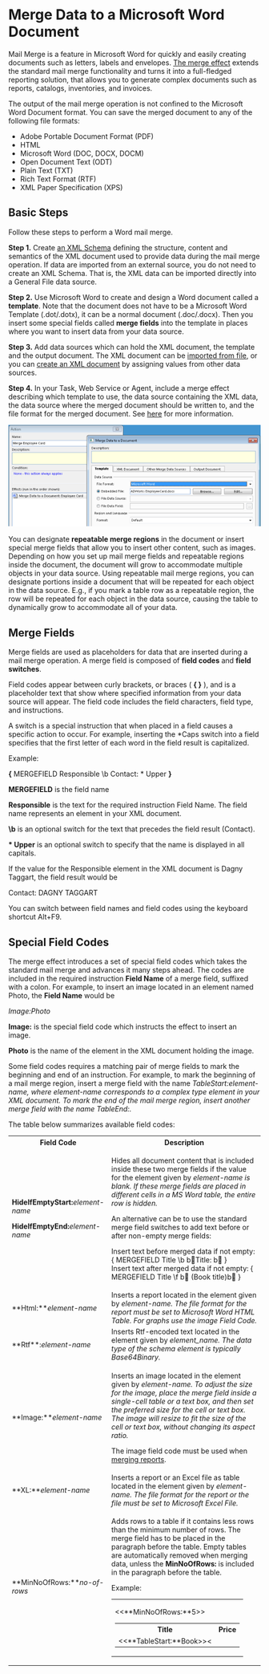 # Merge Data to a Microsoft Word Document

Mail Merge is a feature in Microsoft Word for quickly and easily creating documents such as letters, labels and envelopes. [The merge effect](../../defining-the-app-model/logic/action-orchestration/actions/effects/merge-data-to-a-document.md "The Merge Data to a Document Effect") extends the standard mail merge functionality and turns it into a full-fledged reporting solution, that allows you to generate complex documents such as reports, catalogs, inventories, and invoices.

The output of the mail merge operation is not confined to the Microsoft Word Document format. You can save the merged document to any of the following file formats:

*   Adobe Portable Document Format (PDF)
*   HTML
*   Microsoft Word (DOC, DOCX, DOCM)
*   Open Document Text (ODT)
*   Plain Text (TXT)
*   Rich Text Format (RTF)
*   XML Paper Specification (XPS)


## Basic Steps

Follow these steps to perform a Word mail merge.

**Step 1.** Create [an XML Schema](../../defining-the-app-model/data/schemas.md "Schemas") defining the structure, content and semantics of the XML document used to provide data during the mail merge operation. If data are imported from an external source, you do not need to create an XML Schema. That is, the XML data can be imported directly into a General File data source.

**Step 2.** Use Microsoft Word to create and design a Word document called a **template**. Note that the document does not have to be a Microsoft Word Template (.dot/.dotx), it can be a normal document (.doc/.docx). Then you insert some special fields called **merge fields** into the template in places where you want to insert data from your data source.

**Step 3.** Add data sources which can hold the XML document, the template and the output document. The XML document can be [imported from file](../../defining-the-app-model/logic/action-orchestration/actions/effects/import-data.md "Import Data from a File"), or you can [create an XML document](../../defining-the-app-model/logic/action-orchestration/actions/effects/create-objects-and-modify-objects.md "Create Objects and Modify Objects") by assigning values from other data sources.

**Step 4.** In your Task, Web Service or Agent, include a merge effect describing which template to use, the data source containing the XML data, the data source where the merged document should be written to, and the file format for the merged document. See [here](../../defining-the-app-model/logic/action-orchestration/actions/effects/merge-data-to-a-document.md "The Merge Data to a Document Effect") for more information.

![ID8576D7381F744C84.ID27367095B2794760.png](media/ID8576D7381F744C84.ID27367095B2794760.png)

You can designate **repeatable merge regions** in the document or insert special merge fields that allow you to insert other content, such as images. Depending on how you set up mail merge fields and repeatable regions inside the document, the document will grow to accommodate multiple objects in your data source. Using repeatable mail merge regions, you can designate portions inside a document that will be repeated for each object in the data source. E.g., if you mark a table row as a repeatable region, the row will be repeated for each object in the data source, causing the table to dynamically grow to accommodate all of your data.



## Merge Fields

Merge fields are used as placeholders for data that are inserted during a mail merge operation. A merge field is composed of **field codes** and **field switches**.

Field codes appear between curly brackets, or braces ( **{ }** ), and is a placeholder text that show where specified information from your data source will appear. The field code includes the field characters, field type, and instructions.

A switch is a special instruction that when placed in a field causes a specific action to occur. For example, inserting the \*Caps switch into a field specifies that the first letter of each word in the field result is capitalized.

Example:

**{** MERGEFIELD Responsible \b Contact: \* Upper **}**

**MERGEFIELD** <span style="FONT-WEIGHT: normal">is the field name

****Responsible**** is the text for the required instruction Field Name. The field name represents an element in your XML document.

**\b** is an optional switch for the text that precedes the field result (Contact).

**\* Upper** is an optional switch to specify that the name is displayed in all capitals.

If the value for the Responsible element in the XML document is Dagny Taggart, the field result would be

Contact: DAGNY TAGGART

You can switch between field names and field codes using the keyboard shortcut Alt+F9.



## Special Field Codes

The merge effect introduces a set of special field codes which takes the standard mail merge and advances it many steps ahead. The codes are included in the required instruction **Field Name** of a merge field, suffixed with a colon. For example, to insert an image located in an element named Photo, the **Field Name** would be

<span style="FONT-STYLE: italic">Image:Photo

**Image:** is the special field code which instructs the effect to insert an image.

**Photo** is the name of the element in the XML document holding the image.

Some field codes requires a matching pair of merge fields to mark the beginning and end of an instruction. For example, to mark the beginning of a mail merge region, insert a merge field with the name <span style="FONT-STYLE: italic">TableStart:element-name, where <span style="FONT-STYLE: italic">element-name corresponds to a complex type element in your XML document. To mark the end of the mail merge region, insert another merge field with the name <span style="FONT-STYLE: italic">TableEnd:<element-name>.

The table below summarizes available field codes:

<table style="WIDTH: 100%">

<tbody>

<tr>

<th>Field Code</th>

<th>Description</th>

</tr>

<tr>

<td>

**HideIfEmptyStart:**<span style="FONT-STYLE: italic">element-name

**HideIfEmptyEnd:**<span style="FONT-STYLE: italic">element-name

</td>

<td>

Hides all document content that is included inside these two merge fields if the value for the element given by <span style="FONT-STYLE: italic">element-name is blank. If these merge fields are placed in different cells in a MS Word table, the entire row is hidden.

An alternative can be to use the standard merge field switches to add text before or after non-empty merge fields:

Insert text before merged data if not empty: { MERGEFIELD Title \b b Title: b  }  
Insert text after merged data if not empty: { MERGEFIELD Title \f b  (Book title)b  }

</td>

</tr>

<tr>

<td>**Html:**<span style="FONT-STYLE: italic">element-name</td>

<td>Inserts a report located in the element given by <span style="FONT-STYLE: italic">element-name. The file format for the report must be set to Microsoft Word HTML Table. For graphs use the image Field Code.</td>

</tr>

<tr>

<td>**Rtf**:<span style="FONT-STYLE: italic">element-name</td>

<td>Inserts Rtf-encoded text located in the element given by <span style="FONT-STYLE: italic">element_name. The data type of the schema element is typically <span style="FONT-STYLE: italic">Base64Binary.</td>

</tr>

<tr>

<td>**Image:**<span style="FONT-STYLE: italic">element-name</td>

<td>

Inserts an image located in the element given by <span style="FONT-STYLE: italic">element-name. To adjust the size for the image, place the merge field inside a single-cell table or a text box, and then set the preferred size for the cell or text box. The image will resize to fit the size of the cell or text box, without changing its aspect ratio.

The image field code must be used when [merging reports](merge-data-to-a-microsoft-word-document.md).

</td>

</tr>

<tr>

<td>**XL:**<span style="FONT-STYLE: italic">element-name</td>

<td>Inserts a report or an Excel file as table located in the element given by <span style="FONT-STYLE: italic">element-name. The file format for the report or the file must be set to Microsoft Excel File.</td>

</tr>

<tr>

<td>**MinNoOfRows:**<span style="FONT-STYLE: italic">no-of-rows</td>

<td>

Adds rows to a table if it contains less rows than the minimum number of rows. The merge field has to be placed in the paragraph before the table. Empty tables are automatically removed when merging data, unless the **MinNoOfRows:** is included in the paragraph before the table.

Example:

<table style="WIDTH: 100%">

<tbody>

<tr>

<td>

<<**MinNoOfRows:**5>>

<table style="WIDTH: 100%">

<tbody>

<tr>

<th>Title</th>

<th>Price</th>

</tr>

<tr>

<td><<**TableStart:**Book>><<Title>></td>

<td><<Price>><<**TableEnd:**Book>></td>

</tr>

</tbody>

</table>

</td>

</tr>

</tbody>

</table>

</td>

</tr>

<tr>

<td>

**NoBreakStart:**<span style="FONT-WEIGHT: normal">[(<span style="FONT-WEIGHT: normal; FONT-STYLE: italic">delimiter-string<span style="FONT-WEIGHT: normal">)]

**NoBreakEnd:**<span style="FONT-WEIGHT: normal">[(<span style="FONT-WEIGHT: normal; FONT-STYLE: italic">end-string<span style="FONT-WEIGHT: normal">)]

</td>

<td>

Keeps a repeating region in the same paragraph. The optional <span style="FONT-STYLE: italic">delimiter-string is inserted between the regions, and the optional <span style="FONT-STYLE: italic">end-stringis added at the end of the list

Example:

<table style="WIDTH: 100%">

<tbody>

<tr>

<td>

<<**NoBreakStart:(, )**>>

Books:

<<**TableStart:**Book>><<Title>><<**TableEnd:**Book>>

<<**NoBreakEnd:(.)**>>

</td>

</tr>

</tbody>

</table>

Output:

<table style="WIDTH: 100%">

<tbody>

<tr>

<td>

Books: Title-1, Title-2, Title-3.

</td>

</tr>

</tbody>

</table>

Note that if the text <span style="FONT-STYLE: italic">Books: is placed in the same paragraph as <span style="FONT-STYLE: italic"><<TableStart:Book>>, it is repeated once for each book, such as:

<table style="WIDTH: 100%">

<tbody>

<tr>

<td>

Books: Title-1

Books: Title-2

Books: Title-3

</td>

</tr>

</tbody>

</table>

These field codes should not be located in the same paragraph as **TableSt****art:** or **T****ableEnd:**.

</td>

</tr>

<tr>

<td>**PageBreakBefore:**</td>

<td>

Inserts a page break if necessary, i.e. if not already on new page, which is often the case for the first page. Used when a page break needs to be inserted between repeated regions. Inserting a regular page break will cause the mail merge to fail.

Example:

<table style="WIDTH: 100%">

<tbody>

<tr>

<td>

<<**TableStart:**Book>><<**PageBreakBefore:**>><<Title>><<**TableEnd:**Book>>

</td>

</tr>

</tbody>

</table>

This ensures that the Title always starts on a new page.

</td>

</tr>

<tr>

<td>

**ShowIfEmptyStart:**<span style="FONT-STYLE: italic">element-name

**ShowifEmptyEnd:**<span style="FONT-STYLE: italic">element-name

</td>

<td>Shows all document content that is included inside these two merge fields if the value for the element given by <span style="FONT-STYLE: italic">element-name is blank.</td>

</tr>

<tr>

<td>

**TableStart:**<span style="FONT-STYLE: italic">element-name

**TableEnd:**<span style="FONT-STYLE: italic">element-name

</td>

<td>

Repeats all document content that is included inside these two merge fields for every occurrence of the complex type element given by <span style="FONT-STYLE: italic">element-name.

Example 1:

<table style="WIDTH: 100%">

<tbody>

<tr>

<td>

<<**TableStart:**Book>><<Title>><<**TableEnd:**Book>>

</td>

</tr>

</tbody>

</table>

Output:

<table style="WIDTH: 100%">

<tbody>

<tr>

<td>

Title 1

Titel 2

Title 3

</td>

</tr>

</tbody>

</table>

Example 2:

<table style="WIDTH: 100%">

<tbody>

<tr>

<td>

<table style="WIDTH: 100%">

<tbody>

<tr>

<th>Title</th>

<th>Price</th>

</tr>

<tr>

<td><<**TableStart:**Book>><<Title>></td>

<td><<Price>><<**TableEnd:**Book>></td>

</tr>

</tbody>

</table>

</td>

</tr>

</tbody>

</table>

Output:

<table style="WIDTH: 100%">

<tbody>

<tr>

<td>

<table style="WIDTH: 100%">

<tbody>

<tr>

<th>

Title

</th>

<th>Price</th>

</tr>

<tr>

<td>Title 1</td>

<td>9.99</td>

</tr>

<tr>

<td>Title 2</td>

<td>8.99</td>

</tr>

<tr>

<td>Title 3</td>

<td>7.99</td>

</tr>

</tbody>

</table>

</td>

</tr>

</tbody>

</table>

Note that an empty single paragraph at the beginning of a repeating region is automatically removed to avoid unwanted blank lines. To keep an empty paragraph, insert a space (or any other character) in the paragraph.

</td>

</tr>

<tr>

<td>**URL:**<span style="FONT-STYLE: italic">element-name</td>

<td>Inserts an URL located in the field given by <span style="FONT-STYLE: italic">element-name.</td>

</tr>

</tbody>

</table>



## Merge Field Formatting

If you want to format merged data, you need to format merge fields in the document as appropriate.

**Change Text Formatting** *   In the template, select the field that contains the information you want to format, including the surrounding merge field characters ( << >>).
*   On the **Format** menu, click a command, such as **Font** or **Paragraph**, and select the desired options. 

*   In the template, select the field that contains the information you want to format, including the surrounding merge field characters ( << >>).
*   On the **Format** menu, click a command, such as **Font** or **Paragraph**, and select the desired options.

**Using Field Switches to Specify Formatting**

Microsoft Word supports switches that control how numbers and dates are formatted. In Microsoft Word, press Alt+F9 to display fields codes in the template, and then add switches to the merge fields.

Examples:

*   To display the number "34987.89" as "b,34,987.89", add the numeric picture switch **\# "b,#,###.00"**.
*   To display the number "0945" as "9:45 PM", add the date/time picture switch **\@ "h:mm am/pm"**.

You can control the number and date format used during the mail merge operation. That is, if you add a numeric picture switch including space as the digit grouping symbol and comma as the decimal separator, you should ensure that numeric data are interpreted according to the switch. To do this, in the **Number and Date Format** box in the effect setup, select which language settings to use.

Note that the format settings are based on the default settings for the selected language, and is independent of the settings specified in the Windows locale (the set of user preference information related to the user's language, environment and/or cultural conventions).

To ensure that the merged information has the same font and point size you apply to the merge field, add the **\* MERGEFORMAT** switch. See the article [http://office.microsoft.com/en-us/word-help/CH006104723.aspx](http://office.microsoft.com/en-us/word-help/CH006104723.aspx) to obtain more details about field switches.



## Preparing your Template

In order to prepare your template to perform a simple mail merge, you need to specify a mail merge region for all merge fields within the template. The mail merge region is required even if the data source contains only one object. The name of the region corresponds to the name of a top-level element in the XML document representing a complex type. Between these marking fields, place merge fields that corresponds to simple type elements in the XML document located below the complex type element.

To mark the beginning of a mail merge region, insert a merge field with the name <span style="FONT-STYLE: italic">TableStart:element-name. To mark the end of the mail merge region, insert another merge field with the name <span style="FONT-STYLE: italic">TableEnd:<element-name>.

To insert merge fields, do the following:

1.  On the **Insert** tab, click **Quick Parts**, and then click **Field**.
2.  Select MergeField in **Categories** list, and enter the field name

![ID020EF33C34E24EFF.IDC29589A3B5A34FB8.png](media/ID020EF33C34E24EFF.IDC29589A3B5A34FB8.png)

In the example below, data are merged for a single order:

<table style="WIDTH: 100%">

<tbody>

<tr>

<td>

<<**TableStart:**Order>>

**<<Order Name>>**

Customer: <<Customer>>

Date: <<Date>>

Total Amount: <<Total Amount>>

<<**TableEnd:**Order>>

</td>

</tr>

</tbody>

</table>

and the output would look like this:

<table style="WIDTH: 100%">

<tbody>

<tr>

<td>

**Order #1**

Customer: Taggart Transcontinental

Date: 12\. February 2010

Total Amount: b,4,500.00

</td>

</tr>

</tbody>

</table>

If the XML document contains more than one occurrence of the element, all document content that is included inside the mail merge region is automatically repeated for every element in the XML document.

If the XML document in the example above contained multiple orders, the output would look like this:

<table style="WIDTH: 100%">

<tbody>

<tr>

<td>

**Order #1**

Customer: Taggart Transcontinental

Date: 12\. February 2010

Total Amount: b,4,500.00

**Order #2**

Customer: Rearden Metal

Date: 15\. February 2010

Total Amount: b,6,300.00

</td>

</tr>

</tbody>

</table>

To list the orders in a Word table, you would place a <span style="FONT-STYLE: italic">TableStart and <span style="FONT-STYLE: italic">TableEnd inside the same row of the table:

<table style="WIDTH: 100%">

<tbody>

<tr>

<td>

<table style="WIDTH: 100%">

<tbody>

<tr>

<th>Order</th>

<th>Customer</th>

<th>Date</th>

<th>Total Amount</th>

</tr>

<tr>

<td><<**TableStart:**Order>><<Order Name>></td>

<td><<Customer>></td>

<td><<Date>></td>

<td>

<<Total Amount>><<**TableEnd:**Order>>

</td>

</tr>

</tbody>

</table>

</td>

</tr>

</tbody>

</table>

Output:

<table style="WIDTH: 100%">

<tbody>

<tr>

<td>

<table style="WIDTH: 100%">

<tbody>

<tr>

<th>Order</th>

<th>Customer</th>

<th>Date</th>

<th>Total Amount</th>

</tr>

<tr>

<td>Order #1</td>

<td>Taggart Transcontinental</td>

<td>12\. February 2010</td>

<td>

b,4,500.00

</td>

</tr>

<tr>

<td>Order #2</td>

<td>Rearden Metal</td>

<td>15\. February 2010</td>

<td>b,6,300.00</td>

</tr>

</tbody>

</table>

</td>

</tr>

</tbody>

</table>

When marking a region, follow these rules:

*   <span style="FONT-STYLE: italic">TableStart and <span style="FONT-STYLE: italic">TableEnd fields must be inside the same section in the document.
*   If used inside a table, <span style="FONT-STYLE: italic">TableStart and <span style="FONT-STYLE: italic">TableEnd must be inside the same row in the table.
*   Mail merge regions can be nested inside each other.
*   Mail merge regions should be well formed, that is, there is always a matching <span style="FONT-STYLE: italic">TableStart and <span style="FONT-STYLE: italic">TableEnd with the same element name.

**Nested Mail Merge Regions**

Most data in relation databases are hierarchical, such as an invoice or order containing multiple items. The merge effect allows nesting mail merge regions inside each other in a document to reflect the way the data is nested.

Nested mail merge regions are at least two regions in which one is defined entirely inside the other. In a document it looks like this:

<table style="WIDTH: 100%">

<tbody>

<tr>

<td>

<<**TableStart:**Order>>

<<**TableStart:**Item>>

<<**TableEnd:** Item>>

<<**TableEnd:**Order>>

</td>

</tr>

</tbody>

</table>

or

<table style="WIDTH: 100%">

<tbody>

<tr>

<td>

{ MERGEFIELD **TableStart:**Order }

{ MERGEFIELD **TableStart:**Item }

{ MERGEFIELD **TableEnd:** Item }

{ MERGEFIELD **TableEnd:**Order }

</td>

</tr>

</tbody>

</table>

Just as in standard mail merge, each region contains data from one complex element in your XML document. What's different in nested mail merge is that the **Order** region has the **Item** region nested inside it. This makes the **Order** region the parent, and the **Item** region the child. When data are merged, the regions act just like a parent-child relationship, where data for each **Order** are linked to one or more **Item** elements.

![ID020EF33C34E24EFF.ID06BAF14100AA4202.jpg](media/ID020EF33C34E24EFF.ID06BAF14100AA4202.jpg)

Even if the data is hierarchical, it is possible to list the child items directly by omitting mergefields for the parent. In a document it looks like this:

<table style="WIDTH: 100%">

<tbody>

<tr>

<td>

<<**TableStart:**Item>>

<<**TableEnd:** Item>>

</td>

</tr>

</tbody>

</table>

or

<table style="WIDTH: 100%">

<tbody>

<tr>

<td>

{ MERGEFIELD **TableStart:**Item }

{ MERGEFIELD **TableEnd:** Item }

</td>

</tr>

</tbody>

</table>

**Repeating Data Horizontally in a Table**

To repeat data horizontally in a table with a defined number of columns use the following construction:

<table style="WIDTH: 100%">

<tbody>

<tr>

<td>

<table style="WIDTH: 100%">

<tbody>

<tr>

<th>

Items

</th>

<th></th>

<th></th>

</tr>

<tr>

<td>

<<**TableStart:**Item>>

<<Item>>

</td>

<td>{NEXT}<<Item>></td>

<td>{NEXT}<<Item>><<**TableEnd****:**Item>></td>

</tr>

</tbody>

</table>

</td>

</tr>

</tbody>

</table>

The output would then lok like this

<table style="WIDTH: 100%">

<tbody>

<tr>

<td>

<table style="WIDTH: 100%">

<tbody>

<tr>

<th>

Items

</th>

<th></th>

<th></th>

</tr>

<tr>

<td>

Hawaiian Pizza

</td>

<td>Fries</td>

<td>Chicken Wings</td>

</tr>

<tr>

<td>BBQ Pizza</td>

<td>1.5L Coke</td>

<td></td>

</tr>

</tbody>

</table>

</td>

</tr>

</tbody>

</table>

The {NEXT} field, which is a not a merge field but just a regular field, can be inserted by pressing CTRL+F9\. Toggle field codes by pressing SHIFT+F9 to view the field codes.

**Repeating Data Horizontally without a Table**

Simple horizontally repeated lists can easily be merged, as described for the field codes **NoBreakStart:** and **NoBreakEnd:**. However, for more complex data, and for images, a more advanced construction is probably better. Such as this:

<table style="WIDTH: 100%">

<tbody>

<tr>

<td>

<<**NoBreakStart:**>>

<<**TableStart:**Product>>

<table style="WIDTH: 100%">

<tbody>

<tr>

<td>

<span style="FONT-STYLE: italic">Text Box with wrapping in line with text

<table style="WIDTH: 100%">

<tbody>

<tr>

<td>

<span style="FONT-STYLE: italic">Table with two rows

<<**Image:**ProductImage>>

</td>

</tr>

<tr>

<td><<ProductName>></td>

</tr>

</tbody>

</table>

</td>

</tr>

</tbody>

</table>

<<**TableEnd:**Product>>

<<**NoBreakEnd:**>>

</td>

</tr>

</tbody>

</table>

Apply the neccessary formatting to the text box and table borders to achieve the desired result. By setting the width and height for the image cell the image size will be restricted, and a smart setting will allow for all images to be the same width or the same height.



## Merging Reports

Reports may be included in your mail merge, like the **Sales** and **Sales Trend** <span style="FONT-WEIGHT: normal">report included in the **Employee Card** <span style="FONT-WEIGHT: normal">shown <span style="FONT-WEIGHT: normal"> below.

![ID643B6A11D8B843D1.ID01E50B25E0444783.png](media/ID643B6A11D8B843D1.ID01E50B25E0444783.png)

To include reports in your mail merge, click the **Other Merge Data Sources** tab, and then click the **Add** button.

![ID643B6A11D8B843D1.IDF8775076C23846C9.png](media/ID643B6A11D8B843D1.IDF8775076C23846C9.png)

You must specify a **Field Name** for each report. Insert merge fields in your template and use the **Field Name** to refer to your report, using the [special field codes](merge-data-to-a-microsoft-word-document.md)<span style="FONT-WEIGHT: normal">.

Note that the **Field Name** does <span style="FONT-STYLE: italic">not need to be defined as an element in your XML schema. This means that the XML schemas used for merging can be restricted to business data, while reports and filtering of these are maintained as part of the merge operation set up. Click the **Reserved Field Names** button to see which field names are used in the schema and therefore cannot be used as a report field name.

To set the data filters, select a report and click the **Modify** button. In the **Merge Field** dialog box, select a data source and click the **Modify** button to specify the filter.

![ID643B6A11D8B843D1.IDB929D15F94FF45C3.png](media/ID643B6A11D8B843D1.IDB929D15F94FF45C3.png)

In the **Merge Field** dialog box you may also change the **Field Name** and select the **File Format**<span style="FONT-WEIGHT: normal">.

Select the **Discard empty output** check box if the report should not be merged into the document unless it contains any data. E.g. to avoid merging an empty bar chart into the document. You may combine this with the special field codes **HideIfEmptyStart**, **HideIfEmptyEnd**, **ShowIfEmptyStart**, and **ShowIfEmptyEnd** to control the content of your document in more detail.

**Note!** Changes to which reports are included and their data filters, do not require a deployment of the directory, since selected end users may modify this set up.

**Hide Filter Area in merged reports**

1.  <span style="FONT-WEIGHT: normal">On **File** <span style="FONT-WEIGHT: normal">menu in your report, click **Page Setup**<span style="FONT-WEIGHT: normal">, and then click **Content** <span style="FONT-WEIGHT: normal">tab.
2.  In the **Filter Area** list, select **Not Visible**.

![ID643B6A11D8B843D1.ID6F16B9CAA79242D4.png](media/ID643B6A11D8B843D1.ID6F16B9CAA79242D4.png)

**Modify access for selected end users**

You may allow selected end users to modify which reports are included in the mail merge and how these reports are filtered. To grant an end user such access, the following requirements must be fulfilled:

*   The user must have **Modify** permissions to your merge task. See [Security and Privacy](../../defining-the-app-model/security/index.md) for more information.
*   In your task setup, on the **General** tab, select the **Enable Modify by Users without Version Deployment** check box.

The end user may modify the task from the Actions Pane, or from the Directory. See [Modify Merging of Reports](../../../users/navigate-view-modify-and-control/running-actions/modify-merging-of-reports.md) for more information.



## Merging Microsoft Excel files

Microsoft Excel files may be included as tables in your mail merge. You have to define Excel file as an element in the XML schema. The element has to be of the type base64Binary. When provide data to the XML file from a General File by using Create/Modify Objects, you have to use the field Data.

![ID525D0C4335274637.ID4824408E7BB34D49.png](media/ID525D0C4335274637.ID4824408E7BB34D49.png)

Alternatively you can add files directly in the task **Merge Data to a Document**.

1.  Select **Other Merge Data Sources** tab.
2.  On the **Add** button, click ![ID525D0C4335274637.ID9A589FF90B884EAB.png](media/ID525D0C4335274637.ID9A589FF90B884EAB.png) , and then click **Microsoft Excel File**.
3.  Select a **Data Source** <span style="FONT-WEIGHT: normal">which you have imported your data in Microsoft Excel file to, and type the name of the field in **Field Name**.

![ID525D0C4335274637.ID4C33B5BDF71C4AA3.png](media/ID525D0C4335274637.ID4C33B5BDF71C4AA3.png)

You must specify a <span style="FONT-WEIGHT: normal">Field Name for each file. Insert merge fields in your template and use the **Field Name** to refer to your file, using the [special field codes](merge-data-to-a-microsoft-word-document.md "Special Field Codes") **XL**.

Example:  
{MERGEFIELD XL:SalesvsQuotaFile \*MERGEFORMAT}

